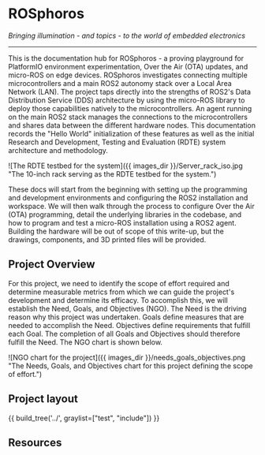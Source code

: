 # ROSphoros

*Bringing illumination - and topics - to the world of embedded electronics*

---

This is the documentation hub for ROSphoros - a proving playground for PlatformIO environment experimentation, Over the Air (OTA) updates, and micro-ROS on edge devices.
ROSphoros investigates connecting multiple microcontrollers and a main ROS2 autonomy stack over a Local Area Network (LAN).
The project taps directly into the strengths of ROS2's Data Distribution Service (DDS) architecture by using the micro-ROS library to deploy those capabilities natively to the microcontrollers.
An agent running on the main ROS2 stack manages the connections to the microcontrollers and shares data between the different hardware nodes.
This documentation records the "Hello World" initialization of these features as well as the initial Research and Development, Testing and Evaluation (RDTE) system architecture and methodology.

![The RDTE testbed for the system]({{ images_dir }}/Server_rack_iso.jpg "The 10-inch rack serving as the RDTE testbed for the system.")

These docs will start from the beginning with setting up the programming and development environments and configuring the ROS2 installation and workspace.
We will then walk through the process to configure Over the Air (OTA) programming, detail the underlying libraries in the codebase, and how to program and test a micro-ROS installation using a ROS2 agent.
Building the hardware will be out of scope of this write-up, but the drawings, components, and 3D printed files will be provided.

## Project Overview

For this project, we need to identify the scope of effort required and determine measurable metrics from which we can guide the project's development and determine its efficacy.
To accomplish this, we will establish the Need, Goals, and Objectives (NGO).
The Need is the driving reason why this project was undertaken.
Goals define measures that are needed to accomplish the Need.
Objectives define requirements that fulfill each Goal.
The completion of all Goals and Objectives should therefore fulfill the Need.
The NGO chart is shown below.

![NGO chart for the project]({{ images_dir }}/needs_goals_objectives.png "The Needs, Goals, and Objectives chart for this project defining the scope of effort.")

## Project layout

{{ build_tree('../', graylist=["test", "include"]) }}

## Resources

